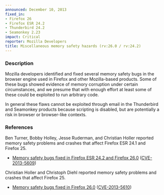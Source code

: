 ```yaml
---
announced: December 10, 2013
fixed_in:
- Firefox 26
- Firefox ESR 24.2
- Thunderbird 24.2
- Seamonkey 2.23
impact: Critical
reporter: Mozilla Developers
title: Miscellaneous memory safety hazards (rv:26.0 / rv:24.2)
---
```


<h3>Description</h3>

<p>Mozilla developers identified and fixed several memory safety bugs in the
browser engine used in Firefox and other Mozilla-based products. Some of these
bugs showed evidence of memory corruption under certain circumstances, and we
presume that with enough effort at least some of these could be exploited to run
arbitrary code.</p>

<p class="note">In general these flaws cannot be exploited through email in the
Thunderbird and Seamonkey products because scripting is disabled, but are
potentially a risk in browser or browser-like contexts.</p>
<h3>References</h3>

<p>Ben Turner, Bobby Holley, Jesse Ruderman, and Christian Holler reported
memory safety problems and crashes that affect Firefox ESR 24.1 and Firefox
25.</p>

<ul>
  <li><a href="https://bugzilla.mozilla.org/buglist.cgi?bug_id=886850,937582,922009,&#10;905382">
          Memory safety bugs fixed in Firefox ESR 24.2 and Firefox 26.0</a> (<a href="http://cve.mitre.org/cgi-bin/cvename.cgi?name=CVE-2013-5609" class="ex-ref">CVE-2013-5609</a>)</li>
</ul>


<p>Christian Holler and Christoph Diehl reported memory safety problems and
crashes that affect Firefox 25.</p>

<ul>
  <li><a href="https://bugzilla.mozilla.org/buglist.cgi?bug_id=905903,890432">
          Memory safety bugs fixed in Firefox 26.0</a> (<a href="http://cve.mitre.org/cgi-bin/cvename.cgi?name=CVE-2013-5610" class="ex-ref">CVE-2013-5610</a>)</li>
</ul>



